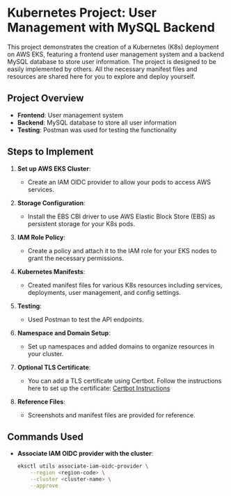 # Kubernetes Project: User Management with MySQL Backend

This project demonstrates the creation of a Kubernetes (K8s) deployment on AWS EKS, featuring a frontend user management system and a backend MySQL database to store user information. The project is designed to be easily implemented by others. All the necessary manifest files and resources are shared here for you to explore and deploy yourself.

## Project Overview

- **Frontend**: User management system
- **Backend**: MySQL database to store all user information
- **Testing**: Postman was used for testing the functionality

## Steps to Implement

1. **Set up AWS EKS Cluster**:
   - Create an IAM OIDC provider to allow your pods to access AWS services.
   
2. **Storage Configuration**:
   - Install the EBS CBI driver to use AWS Elastic Block Store (EBS) as persistent storage for your K8s pods.
   
3. **IAM Role Policy**:
   - Create a policy and attach it to the IAM role for your EKS nodes to grant the necessary permissions.
   
4. **Kubernetes Manifests**:
   - Created manifest files for various K8s resources including services, deployments, user management, and config settings.

5. **Testing**:
   - Used Postman to test the API endpoints.

6. **Namespace and Domain Setup**:
   - Set up namespaces and added domains to organize resources in your cluster.

7. **Optional TLS Certificate**:
   - You can add a TLS certificate using Certbot. Follow the instructions here to set up the certificate:
   [Certbot Instructions](https://certbot.eff.org/instructions?ws=nginx&os=snap)

8. **Reference Files**:
   - Screenshots and manifest files are provided for reference.

## Commands Used

- **Associate IAM OIDC provider with the cluster**:
  ```bash
  eksctl utils associate-iam-oidc-provider \
      --region <region-code> \
      --cluster <cluster-name> \
      --approve
